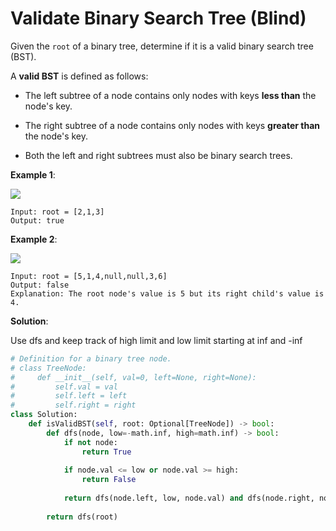 # Validate Binary Search Tree (Blind)

Given the `root` of a binary tree, determine if it is a valid binary search tree 
(BST).

A **valid BST** is defined as follows:

- The left subtree of a node contains only nodes with keys **less than** the node's 
key.
- The right subtree of a node contains only nodes with keys **greater than** the 
node's key.

- Both the left and right subtrees must also be binary search trees.

**Example 1**:

![](https://assets.leetcode.com/uploads/2020/12/01/tree1.jpg)

```
Input: root = [2,1,3]
Output: true
```

**Example 2**:

![](https://assets.leetcode.com/uploads/2020/12/01/tree2.jpg)

```
Input: root = [5,1,4,null,null,3,6]
Output: false
Explanation: The root node's value is 5 but its right child's value is 4.
```

**Solution**:

Use dfs and keep track of high limit and low limit starting at inf and -inf

```python
# Definition for a binary tree node.
# class TreeNode:
#     def __init__(self, val=0, left=None, right=None):
#         self.val = val
#         self.left = left
#         self.right = right
class Solution:
    def isValidBST(self, root: Optional[TreeNode]) -> bool:
        def dfs(node, low=-math.inf, high=math.inf) -> bool:
            if not node:
                return True
            
            if node.val <= low or node.val >= high:
                return False
            
            return dfs(node.left, low, node.val) and dfs(node.right, node.val, high)
        
        return dfs(root)
```
